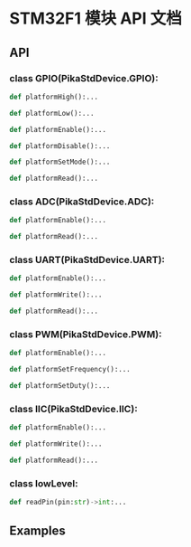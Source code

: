 # STM32F1 模块 API 文档

## API

### class GPIO(PikaStdDevice.GPIO):
``` python
def platformHigh():...
```

``` python
def platformLow():...
```

``` python
def platformEnable():...
```

``` python
def platformDisable():...
```

``` python
def platformSetMode():...
```

``` python
def platformRead():...
```

### class ADC(PikaStdDevice.ADC):
``` python
def platformEnable():...
```

``` python
def platformRead():...
```

### class UART(PikaStdDevice.UART):
``` python
def platformEnable():...
```

``` python
def platformWrite():...
```

``` python
def platformRead():...
```

### class PWM(PikaStdDevice.PWM):
``` python
def platformEnable():...
```

``` python
def platformSetFrequency():...
```

``` python
def platformSetDuty():...
```

### class IIC(PikaStdDevice.IIC):
``` python
def platformEnable():...
```

``` python
def platformWrite():...
```

``` python
def platformRead():...
```

### class lowLevel:
``` python
def readPin(pin:str)->int:...
```



## Examples

